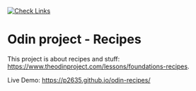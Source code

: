 [![Check Links](https://github.com/p2635/odin-recipes/actions/workflows/links.yml/badge.svg)](https://github.com/org/repo/actions/workflows/links.yml)

# Odin project - Recipes

This project is about recipes and stuff: https://www.theodinproject.com/lessons/foundations-recipes.

Live Demo: https://p2635.github.io/odin-recipes/

